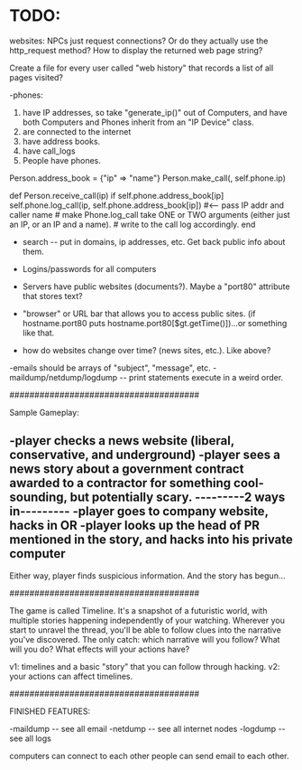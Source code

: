 # TODO:

websites: NPCs just request connections? Or do they actually use the http_request method? How to display the returned web page string?

Create a file for every user called "web history" that records a list of all pages visited?



-phones:
1. have IP addresses, so take "generate_ip()" out of Computers, and have both Computers and Phones inherit from an "IP Device" class.
2. are connected to the internet
3. have address books.
4. have call_logs
5. People have phones.

Person.address_book = {"ip" => "name"}
Person.make_call(<to>, self.phone.ip)

def Person.receive_call(ip)
	if self.phone.address_book[ip]
		self.phone.log_call(ip, self.phone.address_book[ip]) #<-- pass IP addr and caller name
		# make Phone.log_call take ONE or TWO arguments (either just an IP, or an IP and a name).
		# write to the call log accordingly.
end









- search -- put in domains, ip addresses, etc. Get back public info about them.
- Logins/passwords for all computers

- Servers have public websites (documents?). Maybe a "port80" attribute that stores text?
- "browser" or URL bar that allows you to access public sites. (if hostname.port80 puts hostname.port80[$gt.getTime()])...or something like that.
- how do websites change over time? (news sites, etc.). Like above?

-emails should be arrays of "subject", "message", etc.
-maildump/netdump/logdump -- print statements execute in a weird order.



######################################

Sample Gameplay:


-player checks a news website (liberal, conservative, and underground)
-player sees a news story about a government contract awarded to a contractor for something cool-sounding, but potentially scary.
---------2 ways in---------
-player goes to company website, hacks in
OR
-player looks up the head of PR mentioned in the story, and hacks into his private computer
---------------------------

Either way, player finds suspicious information. And the story has begun...



######################################

The game is called Timeline. It's a snapshot of a futuristic world, with multiple stories happening independently of your watching. Wherever you start to unravel the thread, you'll be able to follow clues into the narrative you've discovered. The only catch: which narrative will you follow? What will you do? What effects will your actions have?

v1: timelines and a basic "story" that you can follow through hacking.
v2: your actions can affect timelines.



######################################

FINISHED FEATURES:

-maildump -- see all email
-netdump -- see all internet nodes
-logdump -- see all logs

computers can connect to each other
people can send email to each other.
